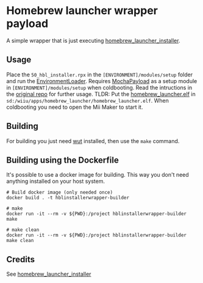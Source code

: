 # Homebrew launcher wrapper payload
A simple wrapper that is just executing [homebrew_launcher_installer](https://github.com/wiiu-env/homebrew_launcher_installer).

## Usage
Place the `50_hbl_installer.rpx` in the `[ENVIRONMENT]/modules/setup` folder and run the [EnvironmentLoader](https://github.com/wiiu-env/EnvironmentLoader).
Requires [MochaPayload](https://github.com/wiiu-env/MochaPayload) as a setup module in `[ENVIRONMENT]/modules/setup` when coldbooting.
Read the intructions in the [original repo](https://github.com/wiiu-env/homebrew_launcher_installer) for further usage. 
TLDR: Put the [homebrew_launcher.elf](https://github.com/dimok789/homebrew_launcher) in `sd:/wiiu/apps/homebrew_launcher/homebrew_launcher.elf`. When coldbooting you need to open the Mii Maker to start it.

## Building

For building you just need [wut](https://github.com/devkitPro/wut/) installed, then use the `make` command.

## Building using the Dockerfile

It's possible to use a docker image for building. This way you don't need anything installed on your host system.

```
# Build docker image (only needed once)
docker build . -t hblinstallerwrapper-builder

# make 
docker run -it --rm -v ${PWD}:/project hblinstallerwrapper-builder make

# make clean
docker run -it --rm -v ${PWD}:/project hblinstallerwrapper-builder make clean
```

## Credits
See [homebrew_launcher_installer](https://github.com/wiiu-env/homebrew_launcher_installer) 
